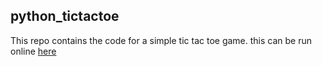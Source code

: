 ## python_tictactoe

This repo contains the code for a simple tic tac toe game. this can be run online [here](https://replit.com/@Just2Deep/PythonTicTacToe#main.py)

